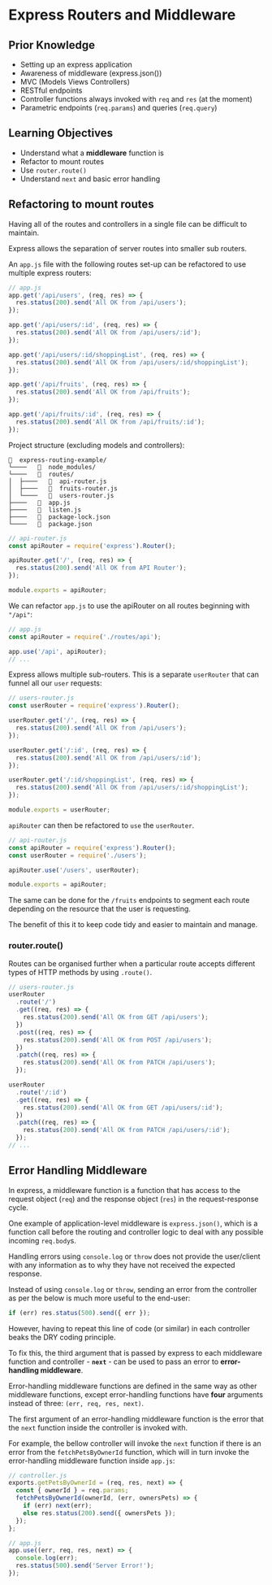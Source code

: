 # Express Routers and Middleware

## Prior Knowledge

- Setting up an express application
- Awareness of middleware (express.json())
- MVC (Models Views Controllers)
- RESTful endpoints
- Controller functions always invoked with `req` and `res` (at the moment)
- Parametric endpoints (`req.params`) and queries (`req.query`)

## Learning Objectives

- Understand what a **middleware** function is
- Refactor to mount routes
- Use `router.route()`
- Understand `next` and basic error handling

## Refactoring to mount routes

Having all of the routes and controllers in a single file can be difficult to maintain.

Express allows the separation of server routes into smaller sub routers.

An `app.js` file with the following routes set-up can be refactored to use multiple express routers:

```js
// app.js
app.get('/api/users', (req, res) => {
  res.status(200).send('All OK from /api/users');
});

app.get('/api/users/:id', (req, res) => {
  res.status(200).send('All OK from /api/users/:id');
});

app.get('/api/users/:id/shoppingList', (req, res) => {
  res.status(200).send('All OK from /api/users/:id/shoppingList');
});

app.get('/api/fruits', (req, res) => {
  res.status(200).send('All OK from /api/fruits');
});

app.get('/api/fruits/:id', (req, res) => {
  res.status(200).send('All OK from /api/fruits/:id');
});
```

Project structure (excluding models and controllers):

```
  express-routing-example/
└────     node_modules/
└────     routes/
│  ├────     api-router.js
│  ├────     fruits-router.js
│  └────     users-router.js
├────     app.js
├────     listen.js
├────     package-lock.json
└────     package.json
```

```js
// api-router.js
const apiRouter = require('express').Router();

apiRouter.get('/', (req, res) => {
  res.status(200).send('All OK from API Router');
});

module.exports = apiRouter;
```

We can refactor `app.js` to use the apiRouter on all routes beginning with `"/api"`:

```js
// app.js
const apiRouter = require('./routes/api');

app.use('/api', apiRouter);
// ...
```

Express allows multiple sub-routers. This is a separate `userRouter` that can funnel all our `user` requests:

```js
// users-router.js
const userRouter = require('express').Router();

userRouter.get('/', (req, res) => {
  res.status(200).send('All OK from /api/users');
});

userRouter.get('/:id', (req, res) => {
  res.status(200).send('All OK from /api/users/:id');
});

userRouter.get('/:id/shoppingList', (req, res) => {
  res.status(200).send('All OK from /api/users/:id/shoppingList');
});

module.exports = userRouter;
```

`apiRouter` can then be refactored to `use` the `userRouter`.

```js
// api-router.js
const apiRouter = require('express').Router();
const userRouter = require('./users');

apiRouter.use('/users', userRouter);

module.exports = apiRouter;
```

The same can be done for the `/fruits` endpoints to segment each route depending on the resource that the user is requesting.

The benefit of this it to keep code tidy and easier to maintain and manage.

### router.route()

Routes can be organised further when a particular route accepts different types of HTTP methods by using `.route()`.

```js
// users-router.js
userRouter
  .route('/')
  .get((req, res) => {
    res.status(200).send('All OK from GET /api/users');
  })
  .post((req, res) => {
    res.status(200).send('All OK from POST /api/users');
  })
  .patch((req, res) => {
    res.status(200).send('All OK from PATCH /api/users');
  });

userRouter
  .route('/:id')
  .get((req, res) => {
    res.status(200).send('All OK from GET /api/users/:id');
  })
  .patch((req, res) => {
    res.status(200).send('All OK from PATCH /api/users/:id');
  });
// ...
```

## Error Handling Middleware

In express, a middleware function is a function that has access to the request object (`req`) and the response object (`res`) in the request-response cycle.

One example of application-level middleware is `express.json()`, which is a function call before the routing and controller logic to deal with any possible incoming `req.body`s.

Handling errors using `console.log` or `throw` does not provide the user/client with any information as to why they have not received the expected response.

Instead of using `console.log` or `throw`, sending an error from the controller as per the below is much more useful to the end-user:

```js
if (err) res.status(500).send({ err });
```

However, having to repeat this line of code (or similar) in each controller beaks the DRY coding principle.

To fix this, the third argument that is passed by express to each middleware function and controller - **`next`** - can be used to pass an error to **error-handling middleware**.

Error-handling middleware functions are defined in the same way as other middleware functions, except error-handling functions have **four** arguments instead of three: `(err, req, res, next)`.

The first argument of an error-handling middleware function is the error that the `next` function inside the controller is invoked with.

For example, the bellow controller will invoke the `next` function if there is an error from the `fetchPetsByOwnerId` function, which will in turn invoke the error-handling middleware function inside `app.js`:

```js
// controller.js
exports.getPetsByOwnerId = (req, res, next) => {
  const { ownerId } = req.params;
  fetchPetsByOwnerId(ownerId, (err, ownersPets) => {
    if (err) next(err);
    else res.status(200).send({ ownersPets });
  });
};

// app.js
app.use((err, req, res, next) => {
  console.log(err);
  res.status(500).send('Server Error!');
});
```